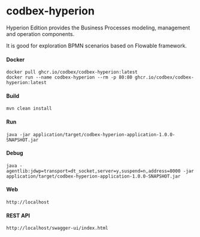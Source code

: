 # codbex-hyperion

Hyperion Edition provides the Business Processes modeling, management and operation components.

It is good for exploration BPMN scenarios based on Flowable framework.

#### Docker

```
docker pull ghcr.io/codbex/codbex-hyperion:latest
docker run --name codbex-hyperion --rm -p 80:80 ghcr.io/codbex/codbex-hyperion:latest
```

#### Build

```
mvn clean install
```
	
#### Run

```
java -jar application/target/codbex-hyperion-application-1.0.0-SNAPSHOT.jar
```

#### Debug

```
java -agentlib:jdwp=transport=dt_socket,server=y,suspend=n,address=8000 -jar application/target/codbex-hyperion-application-1.0.0-SNAPSHOT.jar
```
	
#### Web

```
http://localhost
```

#### REST API

```
http://localhost/swagger-ui/index.html
```
